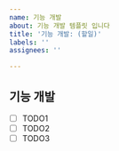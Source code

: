 ```yaml
---
name: 기능 개발
about: 기능 개발 템플릿 입니다
title: '기능 개발: (할일)'
labels: ''
assignees: ''

---
```


## 기능 개발
- [ ] TODO1
- [ ] TODO2
- [ ] TODO3
